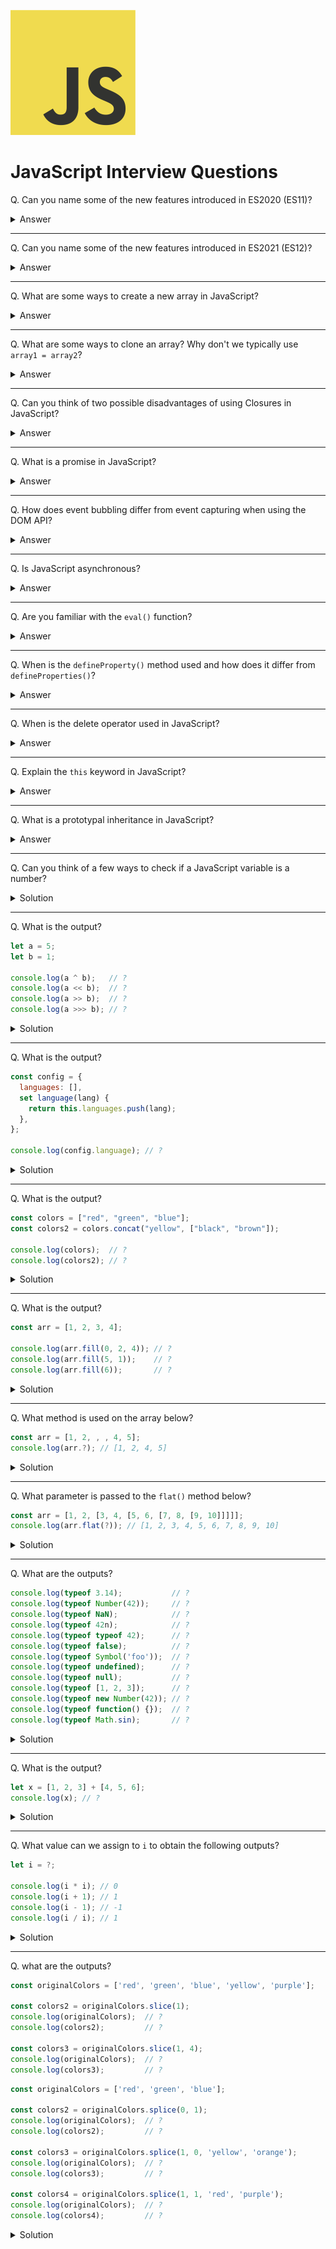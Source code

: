 ![JavaScript logo](images/logos/logo-js.png)

# JavaScript Interview Questions

Q. Can you name some of the new features introduced in ES2020 (ES11)?

<details><summary>Answer</summary>

**BigInt**  
A new numeric primitive that allows us to safely store and operate on large integers, even beyond the safe integer limit for Numbers.

**Dynamic importing**  
As the name implies, you can now import modules dynamically.

**Nullish Coalescing (`??`)**  
This operator will return a Right Hand Side operand when the Left Hand Side operand is either undefined or null.

```javascript
let student = {}
let name = student.name ?? 'John'
```

**Promise.allSettled**  
This method returns a promise when all promises are settled regardless of the result (fulfilled or rejected).

```javascript
Promise.allSettled([
  fetch("https://api.github.com/users/abc").then(data => data.json()),
  fetch("https://api.github.com/users/def").then(data => data.json())
])
  .then(result => console.log('All profile settled'));
```

**String.matchAll()**  
The `matchAll()` method returns an iterator of all results matching a string against a regular expression, including capturing groups.

```javascript
const text = "From 2019.01.29 to 2019.01.30";
const regexp = /(?<year>\d{4}).(?<month>\d{2}).(?<day>\d{2})/gu;
const results = Array.from(text.matchAll(regexp));

// results:
// [
//   [
//     '2019.01.29',
//     '2019',
//     '01',
//     '29',
//     index: 5,
//     input: 'From 2019.01.29 to 2019.01.30',
//     groups: { year: '2019', month: '01', day: '29' }
//   ],
//   [ (...) ]
// ]
```

**globalThis**  
The `globalThis` property always refers to the global object, no matter where you are executing your code.

**Module Namespace Exports**  
Before we could do this: `import * as utils from './utils.mjs';`  

Now, we can also do the same with exports: `export * as utils from './utils.mjs';`

**Optional chaining**  
Optional Chaining syntax allows you to access deeply nested objects without worrying about whether the property exists or not.

```js
const student = {
  name: 'Max',
  age: 20,
  address: {
    street: {
      number: 45,
      name: 'Oxford'
    }
  }
}

const streetNumber = student?.address?.street?.number;
```

</details>

---

Q. Can you name some of the new features introduced in ES2021 (ES12)?

<details><summary>Answer</summary>

**String.replaceAll()**  
```js
const str = "Backbencher sits at the Back";
const newStr = str.replaceAll("Back", "Front");
console.log(newStr); // "Frontbencher sits at the Front"
```

**Promise.any()**  
Promise.any() is settled as soon as any promises are fulfilled, or they are all rejected.

**Numeric separators**  
`const money = 1_000_000_000_000;`

**Logical Assignment Operator**  
```js
let x = 1;
let y = 2;
x &&= y;
console.log(x); // 2

// which is the same as:
if(x) {
  x = y;
}
```

**Private Methods**  
```js
class Person {

  // Private method
  #setType() {
    console.log("I am Private");
  }

  // Public method
  show() {
    this.#setType();
  }
}

const personObj = new Person();
personObj.show(); // "I am Private";
personObj.setType(); // TypeError: personObj.setType is not a function
```

**WeakRef**  
A WeakRef object contains a weak reference to an object. A weak reference to an object is a reference that does not prevent the object from being recovered by the garbage collector.

</details>

---

Q. What are some ways to create a new array in JavaScript?

<details><summary>Answer</summary>

We can use the Array constructor:

```javascript
const names = new Array();
const values = new Array(2);
const colors = new Array('red', 'blue', 'green');
```

We can also use an array literal notation

```javascript
const names = [];
const values = [1, 2];
const colors = ['red', 'blue', 'green'];
```

</details>

---

Q. What are some ways to clone an array? Why don't we typically use `array1 = array2`?

<details><summary>Answer</summary>

To copy a one-dimensional array, any of these methods would work:

```javascript
const newArray = originalArray.slice();
const newArray = [...originalArray];
const newArray = Array.from(originalArray);
```

If we use the equal sign, the second array will point to the same memory location as the original array, so any changes to the second array will be reflected in the original array and vice versa.

```javascript
const originalArray = [1, 2];
const newArray = originalArray;

originalArray.push(3);
console.log(newArray); // [1, 2, 3]

newArray.push(4);
console.log(originalArray); // [1, 2, 3, 4]
```

</details>

---

Q. Can you think of two possible disadvantages of using Closures in JavaScript?

<details><summary>Answer</summary>

As long as the closures are active, the memory can't be garbage collected. For instance, if we are using closure in ten places then unless all the ten processes complete, the memory will be held which can cause memory leaks. As a countermeasure, if there comes a point in our program where we are done using closures then we can set them to null.

Creating a function inside a function leads to duplicity in memory and can slow down the application. We need to be selective about using closures in our application and use them mainly when we need data privacy, otherwise we can use the module pattern to create new objects with shared methods.

</details>

---

Q. What is a promise in JavaScript?

<details><summary>Answer</summary>

The Promise object represents the eventual completion (or failure) of an asynchronous operation and its resulting value. A promise may be in one of three possible states: pending, fulfilled, or rejected.

</details>

---

Q. How does event bubbling differ from event capturing when using the DOM API?

<details><summary>Answer</summary>

Event bubbling and capturing are two ways of event propagation in the HTML DOM API, when an event occurs in an element inside another element, and both elements have registered a handle for that event.

With bubbling, the event is first captured and handled by the innermost element and then propagated to outer elements. With capturing, the event is first captured by the outermost element and propagated to the inner elements.

By default javascript is set the event propagation to bubble. If we want to use capture we have to set the third argument in `addEventListener(type, listener, useCapture)` function to true.

</details>

---

Q. Is JavaScript asynchronous?

<details><summary>Answer</summary>

JavaScript is synchronous and single-threaded with various callback mechanisms. It can seem as though it is asynchronous with the help from the browser engine and the event loop.

</details>

---

Q. Are you familiar with the `eval()` function?

<details><summary>Answer</summary>

It is a global function that evaluates JavaScript code represented as a string.

```js
console.log(eval('2 + 2')); // 4
```

Using the `eval()` function is generally considered a security risk. For example, invoking it can crash a system if we use `eval()` server-side and a mischievous user decides to use an infinite loop as their username. `window.Function()` is the safer recommended alternative.

</details>

---

Q. When is the `defineProperty()` method used and how does it differ from `defineProperties()`?

<details><summary>Answer</summary>

`Object.defineProperty(obj, prop, descriptor)`

With the `defineProperty` method, we can add new properties to an object, or modify existing ones. By default, properties added using the defineProperty method are not writable, enumerable, or configurable. But we can override this behavior using the writable, configurable and enumerable properties.

```js
const obj = {};
Object.defineProperty(obj, 'name', {
  value: 'John',
  configurable: true,
});
console.log(obj.name); // John
```

The JavaScript `Object.defineProperties()` method adds or modifies multiple properties on an object.

```js
let obj = {};
Object.defineProperties(obj, {
  property1: {
    value: true,
    writable: true,
  },
  property2: {
    value: 'Hello',
    writable: false,
  },
});

console.log(obj); // {property1: true, property2: "Hello"}
```

</details>

---

Q. When is the delete operator used in JavaScript?

<details><summary>Answer</summary>

The delete operator removes a given property from an object and will return true if successful. The delete operator is designed to be used on object properties. It has no effect on variables or functions.

```js
const Employee = {
  firstName: 'John',
  lastName: 'Doe'
};

console.log(Employee.firstName); // "John"

delete Employee.firstName;
console.log(Employee.firstName); // undefined
```

</details>

---

Q. Explain the `this` keyword in JavaScript?

<details><summary>Answer</summary>

The JavaScript `this` keyword refers to the object it belongs to. It has different values depending on where it is used:

- In a method, `this` refers to the owner object.
- In a function, `this` refers to the global object.
- In a function, in strict mode, `this` is undefined.
- In an event, `this` refers to the element that received the event.
- Methods like `call()`, and `apply()` can refer `this` to any object.

</details>

---

Q. What is a prototypal inheritance in JavaScript?

<details><summary>Answer</summary>

In JavaScript, objects can have other objects associated with them known as their "prototype" object. So if we attempt to access a property (or method) from an object, and that object doesn't have that property, the version of that property in the object's prototype object can be returned instead.

For example, let's say we have two objects:

```js
const mother = { firstName: 'Anne', lastName: 'Adams' }
const daughter = { firstName: 'Bella' }
```

Both objects have a firstName property but only mother has a lastName property.

```js
console.log(daughter.firstName) // 'Bella'
console.log(daughter.lastName)  // undefined
```

One way to set up a prototype association in JavaScript is using `Object.setPrototypeOf()`:

```js
Object.setPrototypeOf(daughter, mother) // daughter's prototype is now mother
```

Now, if we try to get the lastName from the daughter object we will no longer get undefined. Instead we'll get the value of lastName from the mother object since mother is daughter's prototype.

```js
console.log(daughter.lastName) // 'Adams'
```

The process of looking to a prototype for values happens automatically by JavaScript every time we access a property. If the property doesn't exist, the prototype of that object is checked. If that prototype doesn't have the property either, JavaScript will look to that prototype's prototype object, and so on until there are no more prototype objects to check. This sequence represents what is known as the prototype chain or prototypal inheritance.

</details>

---

Q. Can you think of a few ways to check if a JavaScript variable is a number?

<details><summary>Solution</summary>

By using `isNaN()`. If `isNaN()` returns false, the value is a number:

```js
console.log(!isNaN('test'));  // false
console.log(!isNaN(1.2));     // true
console.log(!isNaN('1.2'));   // true (if input can be coerced into a number, it is a number)
```

By using `typeof`:

```js
console.log(typeof 123 === 'number');      // true
console.log(typeof 'hello' === 'number');  // false
```

By using the `Number.isInteger()` method (only works for integers):

```js
console.log(Number.isInteger(123));     // true
console.log(Number.isInteger(-123));    // true
console.log(Number.isInteger('123'));   // false
console.log(Number.isInteger('123.5')); // false (doesn't work for floats)
```

</details>

---

Q. What is the output?

```js
let a = 5;
let b = 1;

console.log(a ^ b);   // ?
console.log(a << b);  // ?
console.log(a >> b);  // ?
console.log(a >>> b); // ?
```

<details><summary>Solution</summary>

```js
let a = 5; // 101
let b = 1; // 001

console.log(a ^ b); // 4 
// XOR operation: 101 ^ 001 = 100 (bin) or 4 (dec)

console.log(a << b); // 10
// Left Shift: 101 << 1 = 1010 (bin) or 10 (dec)

console.log(a >> b); // 2
// Sign Propagating Right Shift: 101 >> 1 = 010 (bin) or 2 (dec)

console.log(a >>> b); // 2
// Zero Fill Right Shift: 101 >>> 1 = 010 (bin) or 2 (dec)
```

</details>

---

Q. What is the output?

```js
const config = {
  languages: [],
  set language(lang) {
    return this.languages.push(lang);
  },
};

console.log(config.language); // ?
```

<details><summary>Solution</summary>

```js
const config = {
  languages: [],
  set language(lang) {
    return this.languages.push(lang);
  },
};

console.log(config.language); // undefined

// The language method is a setter. Setters don't hold an actual value, their purpose is to modify properties. 
// When calling a setter method, undefined gets returned.
```

</details>

---

Q. What is the output?

```js
const colors = ["red", "green", "blue"];
const colors2 = colors.concat("yellow", ["black", "brown"]);

console.log(colors);  // ?
console.log(colors2); // ?
```

<details><summary>Solution</summary>

```js
const colors = ["red", "green", "blue"];
const colors2 = colors.concat("yellow", ["black", "brown"]);

console.log(colors);  // ["red", "green","blue"]
console.log(colors2); // ["red", "green", "blue", "yellow", "black", "brown"]

// Reminder:
// concat() does not change the original array.
// concat() flattens the resulting array.
```

</details>

---

Q. What is the output?

```js
const arr = [1, 2, 3, 4];

console.log(arr.fill(0, 2, 4)); // ?
console.log(arr.fill(5, 1));    // ?
console.log(arr.fill(6));       // ?
```

<details><summary>Solution</summary>

```js
const arr = [1, 2, 3, 4];

console.log(arr.fill(0, 2, 4)); // [1, 2, 0, 0]
console.log(arr.fill(5, 1));    // [1, 5, 5, 5]
console.log(arr.fill(6));       // [6, 6, 6, 6]
```

The array `fill()` method can take three parameters. A value to fill the array with. An optional start index (default is 0), and an optional end index (default is array's length).

```js
arr.fill(value, start(optional), end(optional))
```

`fill()` is a mutator method: it will change the original array and return it, not a copy of it.

</details>

---

Q. What method is used on the array below?

```js
const arr = [1, 2, , , 4, 5];
console.log(arr.?); // [1, 2, 4, 5]
```

<details><summary>Solution</summary>

```js
const arr = [1, 2, , , 4, 5];
console.log(arr.flat()); // [1, 2, 4, 5]
```

The `flat()` method can be used to remove empty slots in an array.

</details>

---

Q. What parameter is passed to the `flat()` method below?

```js
const arr = [1, 2, [3, 4, [5, 6, [7, 8, [9, 10]]]]];
console.log(arr.flat(?)); // [1, 2, 3, 4, 5, 6, 7, 8, 9, 10]
```

<details><summary>Solution</summary>

```js
const arr = [1, 2, [3, 4, [5, 6, [7, 8, [9, 10]]]]];
console.log(arr.flat(Infinity)); // [1, 2, 3, 4, 5, 6, 7, 8, 9, 10]
```

The `flat()` method can receive an optional depth level parameter specifying how deep a nested array structure should be flattened. `Infinity` will flatten all nested arrays.

In this particular example, `arr.flat(4)` would also be a correct answer.

</details>

---

Q. What are the outputs?

```js
console.log(typeof 3.14);           // ?
console.log(typeof Number(42));     // ?
console.log(typeof NaN);            // ?
console.log(typeof 42n);            // ?
console.log(typeof typeof 42);      // ?
console.log(typeof false);          // ?
console.log(typeof Symbol('foo'));  // ?
console.log(typeof undefined);      // ?
console.log(typeof null);           // ?
console.log(typeof [1, 2, 3]);      // ?
console.log(typeof new Number(42)); // ?
console.log(typeof function() {});  // ?
console.log(typeof Math.sin);       // ?
```

<details><summary>Solution</summary>

```js
console.log(typeof 3.14);           // 'number'
console.log(typeof Number(42));     // 'number'
console.log(typeof NaN);            // 'number'
console.log(typeof 42n);            // 'bigint'
console.log(typeof '3.14');         // 'string'
console.log(typeof typeof 42);      // 'string'
console.log(typeof false);          // 'boolean'
console.log(typeof Symbol('foo'));  // 'symbol'
console.log(typeof undefined);      // 'undefined'
console.log(typeof null);           // 'object'
console.log(typeof [1, 2, 3]);      // 'object'
console.log(typeof new Number(42)); // 'object'
console.log(typeof function() {});  // 'function'
console.log(typeof Math.sin);       // 'function'
```

Some observations:

- Currently there are 8 possible return values of the `typeof` operator: number, bigint, string, boolean, symbol, undefined, object, and function.
- While both functions and arrays are considered objects in JavaScripts, `typeof` an array returns object, whereas `typeof` a function returns function.
- `typeof undefined` is undefined, whereas `typeof null` is object. This is a popular interview questions and is often followed up by asking how we can check if something is specifically null since using `typeof` does not seem to help.
- `typeof NaN` is number. So how can we check if a user input is NaN or not? Thankfully JavaScript has a built-in `isNan()` method.

</details>

---

Q. What is the output?

```js
let x = [1, 2, 3] + [4, 5, 6];
console.log(x); // ?
```

<details><summary>Solution</summary>

```js
let x = [1, 2, 3] + [4, 5, 6];
console.log(x); // '1,2,34,5,6'
```

Note that `x` is a string not an array.

</details>

---

Q. What value can we assign to `i` to obtain the following outputs?

```js
let i = ?;

console.log(i * i); // 0
console.log(i + 1); // 1
console.log(i - 1); // -1
console.log(i / i); // 1
```

<details><summary>Solution</summary>

```js
let i = Number.MIN_VALUE;

console.log(i * i); // 0
console.log(i + 1); // 1
console.log(i - 1); // -1
console.log(i / i); // 1
```

The `Number.MIN_VALUE` property represents the smallest positive numeric value representable in JavaScript. You can think of it as the closest possible value to 0 (but not 0).

</details>

---

Q. what are the outputs?

```js
const originalColors = ['red', 'green', 'blue', 'yellow', 'purple'];

const colors2 = originalColors.slice(1);
console.log(originalColors);  // ?
console.log(colors2);         // ?

const colors3 = originalColors.slice(1, 4);
console.log(originalColors);  // ?
console.log(colors3);         // ?
```

```js
const originalColors = ['red', 'green', 'blue'];

const colors2 = originalColors.splice(0, 1);
console.log(originalColors);  // ?
console.log(colors2);         // ?

const colors3 = originalColors.splice(1, 0, 'yellow', 'orange');
console.log(originalColors);  // ?
console.log(colors3);         // ?

const colors4 = originalColors.splice(1, 1, 'red', 'purple');
console.log(originalColors);  // ?
console.log(colors4);         // ?
```

<details><summary>Solution</summary>

```js
const originalColors = ['red', 'green', 'blue', 'yellow', 'purple'];

const colors2 = originalColors.slice(1);
console.log(originalColors); // ['red', 'green', 'blue', 'yellow', 'purple']
console.log(colors2); // ['green', 'blue', 'yellow', 'purple']

const colors3 = originalColors.slice(1, 4);
console.log(originalColors); // ['red', 'green', 'blue', 'yellow', 'purple']
console.log(colors3); // ['green', 'blue', 'yellow']
```

```js
const originalColors = ['red', 'green', 'blue'];

const colors2 = originalColors.splice(0, 1);
console.log(originalColors); // ['green', 'blue']
console.log(colors2); // ['red']

const colors3 = originalColors.splice(1, 0, 'yellow', 'orange');
console.log(originalColors); // ['green', 'yellow', 'orange', 'blue']
console.log(colors3); // []

const colors4 = originalColors.splice(1, 1, 'red', 'purple');
console.log(originalColors); // ['green', 'red', 'purple', 'orange', 'blue']
console.log(colors4); // ['yellow']
```
Some observations:

- The `splice()` method changes (mutates) the original array, `slice()` does not.
- The `splice()` method returns the removed items in an array. The `slice()` method returns the selected element(s) in an array, as a new array object.
- The `splice()` method can take `n` number of arguments: index, optional number of items to be removed, and optional item(s) to be added to the array. The `slice()` method can take up to `2` arguments: the starting index and an optional end index.
